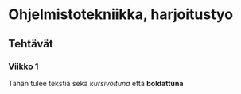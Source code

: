 # Ohjelmistotekniikka, harjoitustyo
## Tehtävät
### Viikko 1
Tähän tulee tekstiä sekä *kursivoituna* että **boldattuna**
